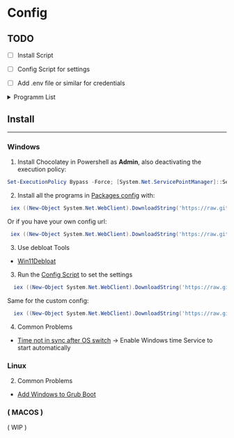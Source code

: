 <h1>Config</h1>

## TODO
- [ ] Install Script
- [ ] Config Script for settings
- [ ] Add .env file or similar for credentials



<details>
<summary>Programm List </summary>

- [ ] Arc browser

### Scripts
- [ ] Vencord

</details>

## Install
---
### Windows

1. Install Chocolatey in Powershell as **Admin**, also deactivating the execution policy:
```powershell
Set-ExecutionPolicy Bypass -Force; [System.Net.ServicePointManager]::SecurityProtocol = [System.Net.ServicePointManager]::SecurityProtocol -bor 3072; iex ((New-Object System.Net.WebClient).DownloadString('https://community.chocolatey.org/install.ps1'))
```

2. Install all the programs in [Packages config](Windows/packages/) with:
```powershell
 iex ((New-Object System.Net.WebClient).DownloadString('https://raw.githubusercontent.com/DotNaos/Config/main/Windows/install.ps1'))
```

Or if you have your own config url:
```powershell
 iex ((New-Object System.Net.WebClient).DownloadString('https://raw.githubusercontent.com/DotNaos/Config/main/Windows/custom_install.ps1'))
```


3. Use debloat Tools

- [Win11Debloat](https://github.com/Raphire/Win11Debloat)



3. Run the [Config Script](Windows/config.ps1) to set the settings
```powershell
  iex ((New-Object System.Net.WebClient).DownloadString('https://raw.githubusercontent.com/DotNaos/Config/main/Windows/config.ps1'))
```

Same for the custom config:
```powershell
  iex ((New-Object System.Net.WebClient).DownloadString('https://raw.githubusercontent.com/DotNaos/Config/main/Windows/custom_config.ps1'))
```

4. Common Problems
- [Time not in sync after OS switch](https://answers.microsoft.com/en-us/windows/forum/all/automatic-windows-resync-time-after-reboot-setup/7a762b13-6a90-4731-9287-bdab328da78c) -> Enable Windows time Service to start automatically 
 
### Linux
2. Common Problems
- [Add Windows to Grub Boot](https://youtu.be/xBPn0fF8bTY?si=NY1biG0l_pI7pWGs)

### ( MACOS )
( WIP )
